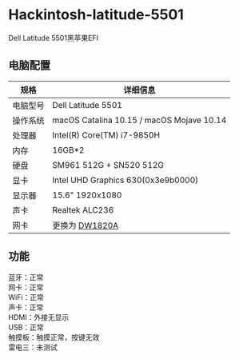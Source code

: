# Hackintosh-latitude-5501
Dell Latitude 5501黑苹果EFI

## 电脑配置

| 规格     | 详细信息                                                     |
| -------- | ------------------------------------------------------------ |
| 电脑型号 | Dell Latitude 5501                                            |
| 操作系统 | macOS Catalina 10.15 / macOS Mojave 10.14                    |
| 处理器   | Intel(R) Core(TM) i7-9850H                                   |
| 内存     | 16GB*2                                                         |
| 硬盘     | SM961 512G + SN520 512G                             |
| 显卡     | Intel UHD Graphics 630(0x3e9b0000)                           |
| 显示器   | 15.6" 1920x1080                                              |
| 声卡     | Realtek ALC236                                               |
| 网卡     | 更换为 [DW1820A](https://blog.daliansky.net/DW1820A_BCM94350ZAE-driver-inserts-the-correct-posture.html) |


## 功能  
蓝牙：正常  
网卡：正常  
WiFi：正常  
声卡：正常  
HDMI：外接无显示  
USB：正常  
触摸板：触摸正常，按键无效  
雷电三：未测试  

